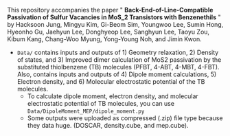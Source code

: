 This repository accompanies the paper " **Back-End-of-Line-Compatible Passivation of Sulfur Vacancies in MoS_2 Transistors with Benzenethils** " by Hacksoon Jung, Mingyu Kim, Gi-Beom Sim, Youngwoo Lee, Sumin Hong, Hyeonho Gu, Jaehyun Lee, Donghyeop Lee, Sanghyun Lee, Taoyu Zou, Kibum Kang, Chang-Woo Myung, Yong-Young Noh, and Jimin Kwon.

* ```Data/``` contains inputs and outputs of 1) Geometry relaxation, 2) Density of states, and 3) Improved dimer calculation of MoS2 passivation by the substituted thiolbenzene (TB) molecules (PFBT, 4-ABT, 4-MBT, 4-FBT). Also, contains inputs and outputs of 4) Dipole moment calculations, 5) Electron density, and 6) Molecular electrostatic potential of the TB molecules.
  * To calculate dipole moment, electron density, and molecular electrostatic potential of TB molecules, you can use ```Data/DipoleMoment_MEP/dipole_moment.py```
  * Some outputs were uploaded as compressed (.zip) file type because they data huge. (DOSCAR, density.cube, and mep.cube). 
